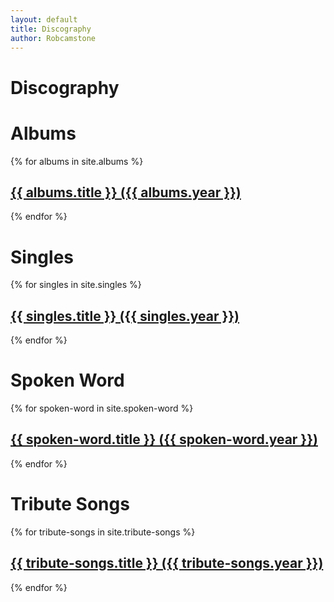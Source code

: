 ```yaml
---
layout: default
title: Discography
author: Robcamstone
---
```

<h1>Discography</h1>

<h1>Albums</h1>
{% for albums in site.albums %}
  <h2><a href="{{ albums.url }}">{{ albums.title }} ({{ albums.year }})</a></h2>
{% endfor %}

<h1>Singles</h1>
{% for singles in site.singles %}
  <h2><a href="{{ singles.url }}">{{ singles.title }} ({{ singles.year }})</a></h2>
{% endfor %}

<h1>Spoken Word</h1>
{% for spoken-word in site.spoken-word %}
  <h2><a href="{{ spoken-word.url }}">{{ spoken-word.title }} ({{ spoken-word.year }})</a></h2>
{% endfor %}

<h1>Tribute Songs</h1>
{% for tribute-songs in site.tribute-songs %}
  <h2><a href="{{ tribute-songs.url }}">{{ tribute-songs.title }} ({{ tribute-songs.year }})</a></h2>
{% endfor %}
